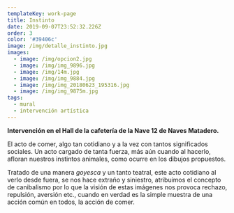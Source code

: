 ```yaml
---
templateKey: work-page
title: Instinto
date: 2019-09-07T23:52:32.226Z
order: 3
color: '#39406c'
image: /img/detalle_instinto.jpg
images:
  - image: /img/opcion2.jpg
  - image: /img/img_9896.jpg
  - image: /img/14m.jpg
  - image: /img/img_9884.jpg
  - image: /img/img_20180623_195316.jpg
  - image: /img/img_9875m.jpg
tags:
  - mural
  - intervención artística
---
```

**Intervención en el Hall de la cafetería de la Nave 12 de Naves Matadero.**

El acto de comer, algo tan cotidiano y a la vez con tantos significados sociales. Un acto cargado de tanta fuerza, más aún cuando al hacerlo, afloran nuestros instintos animales, como ocurre en los dibujos propuestos.

Tratado de una manera _goyesca_ y un tanto teatral, este acto cotidiano al verlo desde fuera, se nos hace extraño y siniestro, atribuimos el concepto de canibalismo por lo que la visión de estas imágenes nos provoca rechazo, repulsión, aversión etc., cuando en verdad es la simple muestra de una acción común en todos, la acción de comer.
